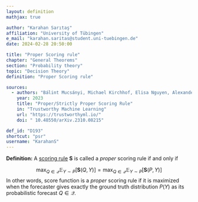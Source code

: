 ```yaml
---
layout: definition
mathjax: true

author: "Karahan Sarıtaş"
affiliation: "University of Tübingen"
e_mail: "karahan.saritas@student.uni-tuebingen.de"
date: 2024-02-28 20:50:00

title: "Proper Scoring rule"
chapter: "General Theorems"
section: "Probability theory"
topic: "Decision Theory"
definition: "Proper Scoring rule"

sources:
  - authors: "Bálint Mucsányi, Michael Kirchhof, Elisa Nguyen, Alexander Rubinstein, Seong Joon Oh"
    year: 2023
    title: "Proper/Strictly Proper Scoring Rule"
    in: "Trustworthy Machine Learning"
    url: "https://trustworthyml.io/"
    doi: " 10.48550/arXiv.2310.08215"

def_id: "D193"
shortcut: "psr"
username: "KarahanS"
---
```



**Definition:** A [scoring rule](/D/sr) $\mathbf{S}$ is called a _proper_ scoring rule if and only if 

$$
\max_{Q \in \mathcal{Q}} \mathbb{E}_{Y \sim P}[\mathbf{S}(Q, Y)] = \max_{Q \in \mathcal{Q}} \mathbb{E}_{Y \sim P}[\mathbf{S}(P, Y)]
$$
In other words, score function is a _proper_ scoring rule if it is maximized when the forecaster gives exactly the ground truth distribution $P(Y)$ as its probabilistic forecast $Q \in \mathcal{Q}$.
